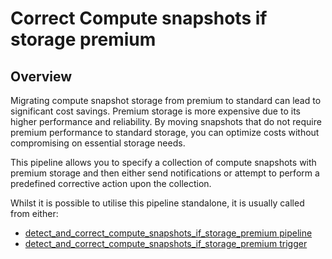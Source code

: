 # Correct Compute snapshots if storage premium

## Overview

Migrating compute snapshot storage from premium to standard can lead to significant cost savings. Premium storage is more expensive due to its higher performance and reliability. By moving snapshots that do not require premium performance to standard storage, you can optimize costs without compromising on essential storage needs.

This pipeline allows you to specify a collection of compute snapshots with premium storage and then either send notifications or attempt to perform a predefined corrective action upon the collection.

Whilst it is possible to utilise this pipeline standalone, it is usually called from either:
- [detect_and_correct_compute_snapshots_if_storage_premium pipeline](https://hub.flowpipe.io/mods/turbot/azure_thrifty/pipelines/azure_thrifty.pipeline.detect_and_correct_compute_snapshot_if_storage_premium)
- [detect_and_correct_compute_snapshots_if_storage_premium trigger](https://hub.flowpipe.io/mods/turbot/azure_thrifty/triggers/azure_thrifty.trigger.query.detect_and_correct_compute_snapshot_if_storage_premium)